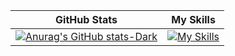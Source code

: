 

GitHub Stats             |  My Skills
:-------------------------:|:-------------------------:
 [![Anurag's GitHub stats-Dark](https://github-readme-stats.vercel.app/api?username=NusrathCassim&show_icons=true&theme=dark#gh-dark-mode-only)](https://github.com/anuraghazra/github-readme-stats#gh-dark-mode-only) |   [![My Skills](https://skillicons.dev/icons?i=cpp,java,py,html,css&perline=5)](https://skillicons.dev)  

 
 

 


